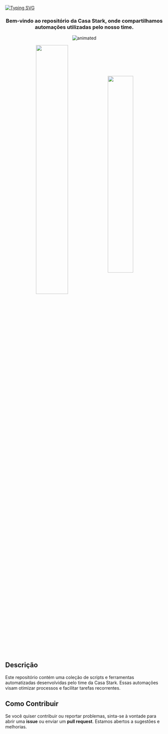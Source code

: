 [![Typing SVG](https://readme-typing-svg.demolab.com?font=MedievalSharp&size=30&pause=1000&color=075206&center=true&vCenter=true&width=1000&multiline=true&random=false&lines=Automa%C3%A7%C3%B5es+Casa+Stark)](https://git.io/typing-svg)

<h3 align="center">Bem-vindo ao repositório da Casa Stark, onde compartilhamos automações utilizadas pelo nosso time.</h3>

<p align="center">
 <img align="center" src="https://media.giphy.com/media/v1.Y2lkPTc5MGI3NjExaG1rejJxcnIyeWV3aXUzNjkydWlrajlhM251MG56eHo1ZjN2cXlyMSZlcD12MV9pbnRlcm5hbF9naWZfYnlfaWQmY3Q9Zw/3o6gE0Ab68HPMFCOzu/giphy.gif" alt="animated" />
</p>

<div align="center" style="margin-bottom:200px">
 <img width=45% align="center" src="https://github-readme-stats.vercel.app/api?username=casastark&theme=dark&show_icons=true" />
 <img width=40% align="center" src="https://github-readme-stats.vercel.app/api/top-langs/?username=casastark&layout=compact&theme=dark" />
</div>

## Descrição

Este repositório contém uma coleção de scripts e ferramentas automatizadas desenvolvidas pelo time da Casa Stark. Essas automações visam otimizar processos e facilitar tarefas recorrentes.

## Como Contribuir

Se você quiser contribuir ou reportar problemas, sinta-se à vontade para abrir uma **issue** ou enviar um **pull request**. Estamos abertos a sugestões e melhorias.
